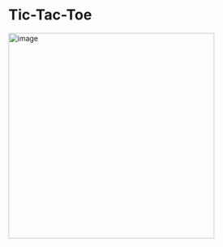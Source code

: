 # Tic-Tac-Toe

<img width="406" alt="image" src="https://github.com/rajshah6/Tic-Tac-Toe/assets/95878543/563ef131-eb56-418c-97a2-e384a758d562">
